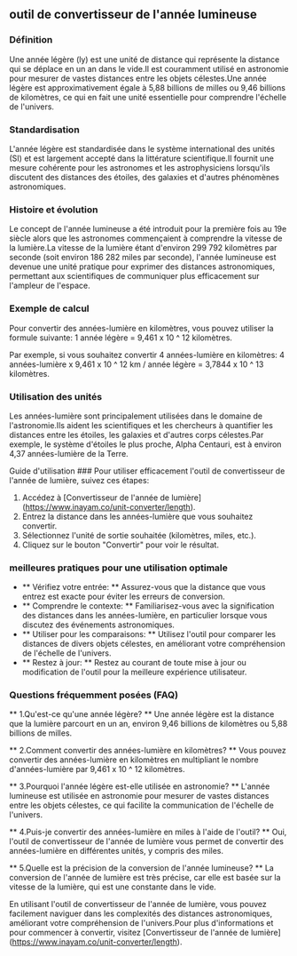 ## outil de convertisseur de l'année lumineuse

### Définition
Une année légère (ly) est une unité de distance qui représente la distance qui se déplace en un an dans le vide.Il est couramment utilisé en astronomie pour mesurer de vastes distances entre les objets célestes.Une année légère est approximativement égale à 5,88 billions de milles ou 9,46 billions de kilomètres, ce qui en fait une unité essentielle pour comprendre l'échelle de l'univers.

### Standardisation
L'année légère est standardisée dans le système international des unités (SI) et est largement accepté dans la littérature scientifique.Il fournit une mesure cohérente pour les astronomes et les astrophysiciens lorsqu'ils discutent des distances des étoiles, des galaxies et d'autres phénomènes astronomiques.

### Histoire et évolution
Le concept de l'année lumineuse a été introduit pour la première fois au 19e siècle alors que les astronomes commençaient à comprendre la vitesse de la lumière.La vitesse de la lumière étant d'environ 299 792 kilomètres par seconde (soit environ 186 282 miles par seconde), l'année lumineuse est devenue une unité pratique pour exprimer des distances astronomiques, permettant aux scientifiques de communiquer plus efficacement sur l'ampleur de l'espace.

### Exemple de calcul
Pour convertir des années-lumière en kilomètres, vous pouvez utiliser la formule suivante:
1 année légère = 9,461 x 10 ^ 12 kilomètres.

Par exemple, si vous souhaitez convertir 4 années-lumière en kilomètres:
4 années-lumière x 9,461 x 10 ^ 12 km / année légère = 3,7844 x 10 ^ 13 kilomètres.

### Utilisation des unités
Les années-lumière sont principalement utilisées dans le domaine de l'astronomie.Ils aident les scientifiques et les chercheurs à quantifier les distances entre les étoiles, les galaxies et d'autres corps célestes.Par exemple, le système d'étoiles le plus proche, Alpha Centauri, est à environ 4,37 années-lumière de la Terre.

Guide d'utilisation ###
Pour utiliser efficacement l'outil de convertisseur de l'année de lumière, suivez ces étapes:
1. Accédez à [Convertisseur de l'année de lumière] (https://www.inayam.co/unit-converter/length).
2. Entrez la distance dans les années-lumière que vous souhaitez convertir.
3. Sélectionnez l'unité de sortie souhaitée (kilomètres, miles, etc.).
4. Cliquez sur le bouton "Convertir" pour voir le résultat.

### meilleures pratiques pour une utilisation optimale
- ** Vérifiez votre entrée: ** Assurez-vous que la distance que vous entrez est exacte pour éviter les erreurs de conversion.
- ** Comprendre le contexte: ** Familiarisez-vous avec la signification des distances dans les années-lumière, en particulier lorsque vous discutez des événements astronomiques.
- ** Utiliser pour les comparaisons: ** Utilisez l'outil pour comparer les distances de divers objets célestes, en améliorant votre compréhension de l'échelle de l'univers.
- ** Restez à jour: ** Restez au courant de toute mise à jour ou modification de l'outil pour la meilleure expérience utilisateur.

### Questions fréquemment posées (FAQ)

** 1.Qu'est-ce qu'une année légère? **
Une année légère est la distance que la lumière parcourt en un an, environ 9,46 billions de kilomètres ou 5,88 billions de milles.

** 2.Comment convertir des années-lumière en kilomètres? **
Vous pouvez convertir des années-lumière en kilomètres en multipliant le nombre d'années-lumière par 9,461 x 10 ^ 12 kilomètres.

** 3.Pourquoi l'année légère est-elle utilisée en astronomie? **
L'année lumineuse est utilisée en astronomie pour mesurer de vastes distances entre les objets célestes, ce qui facilite la communication de l'échelle de l'univers.

** 4.Puis-je convertir des années-lumière en miles à l'aide de l'outil? **
Oui, l'outil de convertisseur de l'année de lumière vous permet de convertir des années-lumière en différentes unités, y compris des miles.

** 5.Quelle est la précision de la conversion de l'année lumineuse? **
La conversion de l'année de lumière est très précise, car elle est basée sur la vitesse de la lumière, qui est une constante dans le vide.

En utilisant l'outil de convertisseur de l'année de lumière, vous pouvez facilement naviguer dans les complexités des distances astronomiques, améliorant votre compréhension de l'univers.Pour plus d'informations et pour commencer à convertir, visitez [Convertisseur de l'année de lumière] (https://www.inayam.co/unit-converter/length).